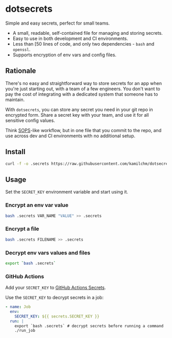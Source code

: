 # dotsecrets

Simple and easy secrets, perfect for small teams.

* A small, readable, self-contained file for managing and storing secrets.
* Easy to use in both development and CI environments.
* Less than [50 lines of code, and only two dependencies - `bash` and `openssl`.
* Supports encryption of env vars and config files.

## Rationale

There's no easy and straightforward way to store secrets for an app when you're just starting out,
with a team of a few engineers.
You don't want to pay the cost of integrating with a dedicated system that someone has to maintain.

With `dotsecrets`, you can store any secret you need in your git repo in encrypted form.
Share a secret key with your team, and use it for all sensitive config values.

Think [SOPS]-like workflow, but in one file that you commit to the repo,
and use across dev and CI environments with no additional setup.

[SOPS]: https://github.com/getsops/sops


## Install

```sh
curl -f -o .secrets https://raw.githubusercontent.com/kamilchm/dotsecrets/main/dotsecrets
```

## Usage

Set the `SECRET_KEY` environment variable and start using it.

### Encrypt an env var value

```sh
bash .secrets VAR_NAME "VALUE" >> .secrets
```

### Encrypt a file

```sh
bash .secrets FILENAME >> .secrets
```

### Decrypt env vars values and files

```sh
export `bash .secrets`
```

### GitHub Actions

Add your `SECRET_KEY` to [GitHub Actions Secrets].

[GitHub Actions Secrets]: https://docs.github.com/en/actions/security-guides/using-secrets-in-github-actions#creating-secrets-for-a-repository

Use the `SECRET_KEY` to decrypt secrets in a job:

```yaml
- name: Job
  env:
    SECRET_KEY: ${{ secrets.SECRET_KEY }}
  run: |
    export `bash .secrets` # decrypt secrets before running a command
    ./run_job
```
